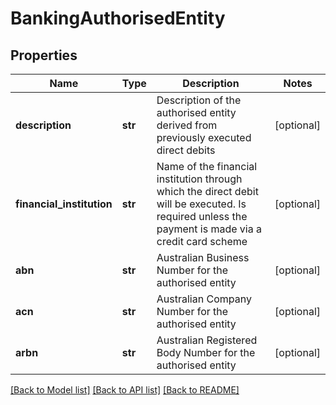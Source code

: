 # BankingAuthorisedEntity

## Properties
Name | Type | Description | Notes
------------ | ------------- | ------------- | -------------
**description** | **str** | Description of the authorised entity derived from previously executed direct debits | [optional] 
**financial_institution** | **str** | Name of the financial institution through which the direct debit will be executed. Is required unless the payment is made via a credit card scheme | [optional] 
**abn** | **str** | Australian Business Number for the authorised entity | [optional] 
**acn** | **str** | Australian Company Number for the authorised entity | [optional] 
**arbn** | **str** | Australian Registered Body Number for the authorised entity | [optional] 

[[Back to Model list]](../README.md#documentation-for-models) [[Back to API list]](../README.md#documentation-for-api-endpoints) [[Back to README]](../README.md)



